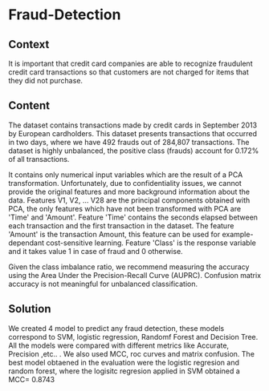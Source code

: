 # Fraud-Detection
## Context 
It is important that credit card companies are able to recognize fraudulent credit card transactions so that customers are not charged for items that they did not purchase.


## Content
The dataset contains transactions made by credit cards in September 2013 by European cardholders.
This dataset presents transactions that occurred in two days, where we have 492 frauds out of 284,807 transactions. The dataset is highly unbalanced, the positive class (frauds) account for 0.172% of all transactions.

It contains only numerical input variables which are the result of a PCA transformation. Unfortunately, due to confidentiality issues, we cannot provide the original features and more background information about the data. Features V1, V2, … V28 are the principal components obtained with PCA, the only features which have not been transformed with PCA are 'Time' and 'Amount'. Feature 'Time' contains the seconds elapsed between each transaction and the first transaction in the dataset. The feature 'Amount' is the transaction Amount, this feature can be used for example-dependant cost-sensitive learning. Feature 'Class' is the response variable and it takes value 1 in case of fraud and 0 otherwise.

Given the class imbalance ratio, we recommend measuring the accuracy using the Area Under the Precision-Recall Curve (AUPRC). Confusion matrix accuracy is not meaningful for unbalanced classification.

## Solution

We created 4 model to predict any fraud detection, these models correspond to SVM, logistic regression, Randomf Forest and Decision Tree. 
All the models were compared with different metrics like Accurate, Precision ,etc.. . We also used MCC, roc curves and matrix confusion. The best model obtaened in the evaluation were the logistic regresion and random forest, where the logisitc regresion applied in SVM obtained a MCC= 0.8743
